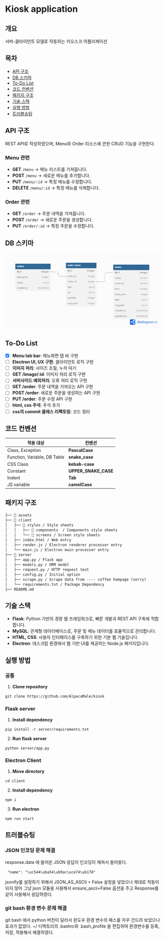 # Kiosk application

## 개요

서버-클라이언트 모델로 작동하는 키오스크 어플리케이션

## 목차

- [API 구조](#api-구조)
- [DB 스키마](#db-스키마)
- [To-Do List](#to-do-list)
- [코드 컨벤션](#코드-컨벤션)
- [패키지 구조](#패키지-구조)
- [기술 스택](#기술-스택)
- [실행 방법](#실행-방법)
- [트러블슈팅](#트러블슈팅)

## API 구조

REST API로 작성하였으며, Menu와 Order 리소스에 관한 CRUD 기능을 구현한다.

### Menu 관련

- **GET** `/menu`
  → 메뉴 리스트를 가져옵니다.
- **POST** `/menu`
  → 새로운 메뉴를 추가합니다.
- **PUT** `/menu/:id`
  → 특정 메뉴를 수정합니다.
- **DELETE** `/menu/:id`
  → 특정 메뉴를 삭제합니다.

### Order 관련

- **GET** `/order`
  → 주문 내역을 가져옵니다.
- **POST** `/order`
  → 새로운 주문을 생성합니다.
- **PUT** `/order/:id`
  → 특정 주문을 수정합니다.

## DB 스키마

![DB diagram](./assets/diagram.png)

## To-Do List

- [x] **Menu tab bar**: 메뉴화면 탭 바 구현
- [ ] **Electron UI, UX 구현**: 클라이언트 로직 구현
- [ ] **이미지 처리**: 사이즈 조절, 누끼 따기
- [ ] **GET /image/:id**: 이미지 처리 로직 구현
- [ ] **서버사이드 예외처리**: 오류 처리 로직 구현
- [ ] **GET /order**: 주문 내역을 가져오는 API 구현
- [ ] **POST /order**: 새로운 주문을 생성하는 API 구현
- [ ] **PUT /order**: 주문 수정 API 구현
- [ ] **html, css 주석**: 주석 추가
- [ ] **css의 commit 클래스 리팩토링**: 코드 정리

## 코드 컨벤션

| 적용 대상                    | 컨벤션               |
| ---------------------------- | -------------------- |
| Class, Exception             | **PascalCase**       |
| Function, Variable, DB Table | **snake_case**       |
| CSS Class                    | **kebab-case**       |
| Constant                     | **UPPER_SNAKE_CASE** |
| Indent                       | **Tab**              |
| JS variable                  | **camelCase**        |

## 패키지 구조

```
├── 📁 assets
├── 📁 client
│   ├── 📁 styles / Style sheets
│   │   ├── 📁 components  / Components style sheets
│   │   └── 📁 screens / Screen style sheets
│   ├── index.html / Web entry
│   ├── render.js / Electron renderer processer entry
│   └── main.js / Electron main processer entry
├── 📁 server
│   ├── app.py / Flask app
│   ├── models.py / ORM model
│   ├── request.py / HTTP request test
│   ├── config.py / Initial option
│   ├── scrape.py / Scrape data from ---- coffee hompage (sorry)
│   └── requirements.txt / Package Dependency
├── README.md
```

## 기술 스택

- **Flask**: Python 기반의 경량 웹 프레임워크로, 빠른 개발과 REST API 구축에 적합합니다.
- **MySQL**: 관계형 데이터베이스로, 주문 및 메뉴 데이터를 효율적으로 관리합니다.
- **HTML, CSS**: 사용자 인터페이스를 구축하기 위한 기본 웹 기술입니다.
- **Electron**: 데스크탑 환경에서 웹 기반 UI를 제공하는 Node.js 패키지입니다.

## 실행 방법

### 공통

1. **Clone repository**

```
git clone https://github.com/AlpacaMale/kiosk
```

### Flask server

1. **Install dependency**

```
pip install -r server/requirements.txt
```

2. **Run flask server**

```
python server/app.py
```

### Electron Client

1. **Move directory**

```
cd client
```

2. **Install dependency**

```
npm i
```

3. **Run electron**

```
npm run start
```

## 트러블슈팅

### JSON 인코딩 문제 해결

response.data 에 들어온 JSON 응답이 인코딩이 깨져서 들어왔다.

```
 "name": "\uc544\uba54\ub9ac\uce74\ub178"
```

jsonify를 설정하기 위해서 JSON_AS_ASCII = False 설정을 넣었으나 제대로 작동이 되지 않아
그냥 json 모듈을 사용해서 ensure_ascii=False 옵션을 주고 Response를 같이 사용해서 응답하였다.

### git bash 환경 변수 문제 해결

git bash 에서 python 버전이 달라서 윈도우 환경 변수의 패스를 자꾸 건드려 보았으나 효과가 없었다.
~/ 디렉토리의 .bashrc와 .bash_profile 을 편집하여 환경변수를 등록, 저장, 적용해서 해결하였다.
